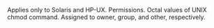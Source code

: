 Applies only to Solaris and HP-UX. Permissions. Octal values of UNIX chmod command. Assigned to owner, group, and other, respectively.